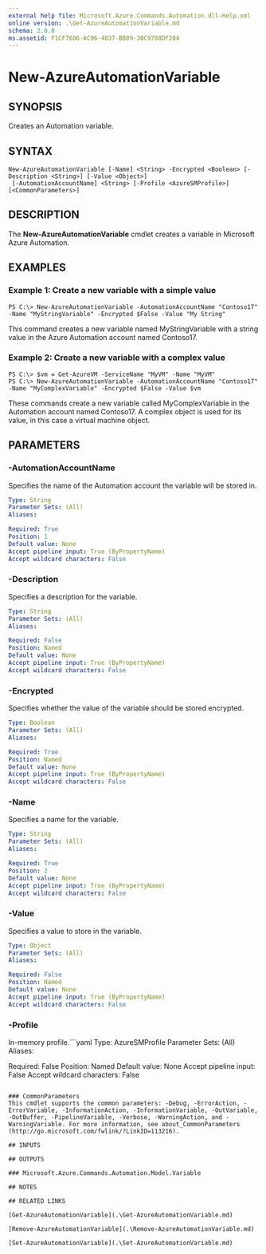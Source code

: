 ```yaml
---
external help file: Microsoft.Azure.Commands.Automation.dll-Help.xml
online version: .\Get-AzureAutomationVariable.md
schema: 2.0.0
ms.assetid: F1CF7606-AC96-4837-BB09-30C9788DF204
---
```


# New-AzureAutomationVariable

## SYNOPSIS
Creates an Automation variable.

## SYNTAX

```
New-AzureAutomationVariable [-Name] <String> -Encrypted <Boolean> [-Description <String>] [-Value <Object>]
 [-AutomationAccountName] <String> [-Profile <AzureSMProfile>] [<CommonParameters>]
```

## DESCRIPTION
The **New-AzureAutomationVariable** cmdlet creates a variable in Microsoft Azure Automation.

## EXAMPLES

### Example 1: Create a new variable with a simple value
```
PS C:\> New-AzureAutomationVariable -AutomationAccountName "Contoso17" -Name "MyStringVariable" -Encrypted $False -Value "My String"
```

This command creates a new variable named MyStringVariable with a string value in the Azure Automation account named Contoso17.

### Example 2: Create a new variable with a complex value
```
PS C:\> $vm = Get-AzureVM -ServiceName "MyVM" -Name "MyVM"
PS C:\> New-AzureAutomationVariable -AutomationAccountName "Contoso17" -Name "MyComplexVariable" -Encrypted $False -Value $vm
```

These commands create a new variable called MyComplexVariable in the Automation account named Contoso17.
A complex object is used for its value, in this case a virtual machine object.

## PARAMETERS

### -AutomationAccountName
Specifies the name of the Automation account the variable will be stored in.

```yaml
Type: String
Parameter Sets: (All)
Aliases: 

Required: True
Position: 1
Default value: None
Accept pipeline input: True (ByPropertyName)
Accept wildcard characters: False
```

### -Description
Specifies a description for the variable.

```yaml
Type: String
Parameter Sets: (All)
Aliases: 

Required: False
Position: Named
Default value: None
Accept pipeline input: True (ByPropertyName)
Accept wildcard characters: False
```

### -Encrypted
Specifies whether the value of the variable should be stored encrypted.

```yaml
Type: Boolean
Parameter Sets: (All)
Aliases: 

Required: True
Position: Named
Default value: None
Accept pipeline input: True (ByPropertyName)
Accept wildcard characters: False
```

### -Name
Specifies a name for the variable.

```yaml
Type: String
Parameter Sets: (All)
Aliases: 

Required: True
Position: 2
Default value: None
Accept pipeline input: True (ByPropertyName)
Accept wildcard characters: False
```

### -Value
Specifies a value to store in the variable.

```yaml
Type: Object
Parameter Sets: (All)
Aliases: 

Required: False
Position: Named
Default value: None
Accept pipeline input: True (ByPropertyName)
Accept wildcard characters: False
```

### -Profile
In-memory profile.```yaml
Type: AzureSMProfile
Parameter Sets: (All)
Aliases: 

Required: False
Position: Named
Default value: None
Accept pipeline input: False
Accept wildcard characters: False
```

### CommonParameters
This cmdlet supports the common parameters: -Debug, -ErrorAction, -ErrorVariable, -InformationAction, -InformationVariable, -OutVariable, -OutBuffer, -PipelineVariable, -Verbose, -WarningAction, and -WarningVariable. For more information, see about_CommonParameters (http://go.microsoft.com/fwlink/?LinkID=113216).

## INPUTS

## OUTPUTS

### Microsoft.Azure.Commands.Automation.Model.Variable

## NOTES

## RELATED LINKS

[Get-AzureAutomationVariable](.\Get-AzureAutomationVariable.md)

[Remove-AzureAutomationVariable](.\Remove-AzureAutomationVariable.md)

[Set-AzureAutomationVariable](.\Set-AzureAutomationVariable.md)


